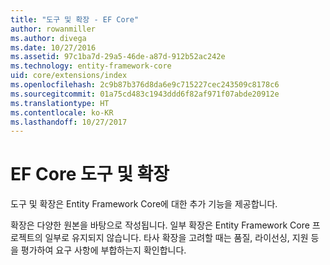 ```yaml
---
title: "도구 및 확장 - EF Core"
author: rowanmiller
ms.author: divega
ms.date: 10/27/2016
ms.assetid: 97c1ba7d-29a5-46de-a87d-912b52ac242e
ms.technology: entity-framework-core
uid: core/extensions/index
ms.openlocfilehash: 2c9b87b376d8da6e9c715227cec243509c8178c6
ms.sourcegitcommit: 01a75cd483c1943ddd6f82af971f07abde20912e
ms.translationtype: HT
ms.contentlocale: ko-KR
ms.lasthandoff: 10/27/2017
---
```

# <a name="ef-core-tools--extensions"></a>EF Core 도구 및 확장

도구 및 확장은 Entity Framework Core에 대한 추가 기능을 제공합니다. 

확장은 다양한 원본을 바탕으로 작성됩니다. 일부 확장은 Entity Framework Core 프로젝트의 일부로 유지되지 않습니다. 타사 확장을 고려할 때는 품질, 라이선싱, 지원 등을 평가하여 요구 사항에 부합하는지 확인합니다.
